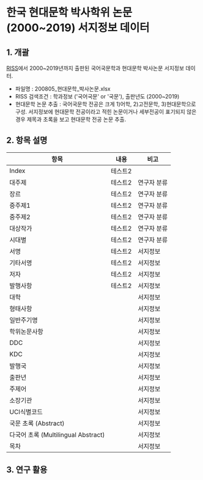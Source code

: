 # 한국 현대문학 박사학위 논문(2000~2019) 서지정보 데이터

## 1. 개괄
[RISS](http://www.riss.kr/search/Search.do?detailSearch=true&viewYn=OP&query=&queryText=znMajor%2C%EA%B5%AD%EC%96%B4%EA%B5%AD%EB%AC%B8%40op%2COR%40znMajor%2C%EA%B5%AD%EB%AC%B8%40op%2COR&strQuery=&iStartCount=0&iGroupView=5&icate=bib_t&colName=bib_t&exQuery=&pageScale=100&strSort=DATE&order=%2FDESC&onHanja=false&keywordOption=0&searchGubun=true&p_year1=&p_year2=&dorg_storage=&mat_type=&mat_subtype=T1%2CT2&fulltext_kind=&t_gubun=&learning_type=&language_code=&ccl_code=&language=&inside_outside=&fric_yn=&image_yn=&regnm=&gubun=&kdc=&ttsUseYn=&resultSearch=false&listFlag=&h_groupByField=&orderBy=#redirect)에서 2000~2019년까지 출판된 국어국문학과 현대문학 박사논문 서지정보 데이터.

* 파일명 : 200805_현대문학_박사논문.xlsx
* RISS 검색조건 : 학과정보 ('국어국문' or '국문'), 출판년도 (2000~2019)
* 현대문학 논문 추출 : 국어국문학 전공은 크게 1)어학, 2)고전문학, 3)현대문학으로 구성. 서지정보에 현대문학 전공이라고 적힌 논문이거나 세부전공이 표기되지 않은 경우 제목과 초록을 보고 현대문학 전공 논문 추출.


## 2. 항목 설명
|항목|내용|비고|
|------|---|---|
|Index|테스트2||
|대주제|테스트2|연구자 분류|
|장르|테스트2|연구자 분류|
|중주제1|테스트2|연구자 분류|
|중주제2|테스트2|연구자 분류|
|대상작가|테스트2|연구자 분류|
|시대별|테스트2|연구자 분류|
|서명|테스트2|서지정보|
|기타서명|테스트2|서지정보|
|저자|테스트2|서지정보|
|발행사항|테스트2|서지정보|
|대학||서지정보|
|형태사항||서지정보|
|일반주기명||서지정보|
|학위논문사항||서지정보|
|DDC||서지정보|
|KDC||서지정보|
|발행국||서지정보|
|출판년||서지정보|
|주제어||서지정보|
|소장기관||서지정보|
|UCI식별코드||서지정보|
|국문 초록 (Abstract)||서지정보|
|다국어 초록 (Multilingual Abstract)||서지정보|
|목차||서지정보|

## 3. 연구 활용
